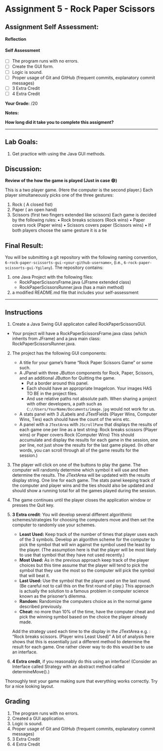 # Assignment 5 - Rock Paper Scissors
## Assignment Self Assessment:
#### Reflection
[//]: <> (share your thoughts on the assignment, things you learnt and would like to remember when you look back at this assignment)


#### Self Assessment
- [ ] The program runs with no errors.
- [ ] Create the GUI form.
- [ ] Logic is sound.
- [ ] Proper usage of Git and GitHub (frequent commits, explanatory commit messages)
- [ ] 3 Extra Credit
- [ ] 4 Extra Credit

**Your Grade:**  /20

**Notes:**

**How long did it take you to complete this assigment?**

______________________________________________________________________

## Lab Goals:
1. Get practice with using the Java GUI methods.

## Discussion:
**Review of the how the game is played (Just in case 😄)**

This is a two player game. (Here the computer is the second player.)
Each player simultaneously picks one of the three gestures:
  1. Rock ( A closed fist)
  2. Paper ( an open hand)
  3. Scissors (first two fingers extended like scissors)
Each game is decided by the following rules:
  • Rock breaks scissors (Rock wins)
  • Paper covers rock (Paper wins)
  • Scissors covers paper (Scissors wins)
  • If both players choose the same gesture it is a tie

## Final Result:
You will be submitting a git repository with the following naming
convention, `6-rock-paper-scissorts-gui-<your-github-username>`, (i.e., `6-rock-paper-scissorts-gui-Ygilany`). The repository contains:
1. one Java Project with the following files:
    - RockPaperScissorsFrame.java (JFrame extended class)
    - RockPaperScissorsRunner.java (has a main method)
2. a modified README.md file that includes your self-assessment

----

## Instructions
1. Create a Java Swing GUI applicaton called RockPaperScissorsGUI.
  - Your project will have a RockPaperScissorsFrame.java class (which inherits from
JFrame) and a java main class: RockPaperScissorsRunner.java.

2. The project has the following GUI components:
    * A title for your game’s frame “Rock Paper Scissors Game” or some such.
    * A JPanel with three JButton components for Rock, Paper, Scissors, and an additional JButton for Quitting the game.
        * Put a border around this panel.
        * Each should have an appropriate ImageIcon. Your images HAS TO BE in the project files.
        * And use relative paths not absolute path. When sharing a project with other developers, a path such as `C://Users/YourName/Documents/image.jpg` would not work for us.
    - A stats panel with 3 JLabels and JTextFields (Player Wins, Computer Wins, Ties) each should have the count of the wins etc.
    - A panel with a `JTextArea` with `JScrollPane` that displays the results of each game one per line as a text string: Rock breaks scissors (Player wins) or Paper covers Rock (Computer Wins) This should accumulate and display the results for each game in the session, one per line, not just show the results for the last game played. (In other words, you can scroll through all of the game results for the session.)

3. The player will click on one of the buttons to play the game. The computer will randomly determine which symbol it will use and then determine the results. The JTextArea will be updated with the results display string. One line for each game. The stats panel keeping track of the computer and player wins and the ties should also be updated and should show a running total for all the games played during the session.

4. The game continues until the player closes the application window or presses the Quit key.

5. **3 Extra credit**: You will develop several different algorithmic schemes/strategies for choosing the computers move and then set the computer to randomly use your schemes.
    * **Least Used:** Keep track of the number of times that player uses each of the 3 symbols. Develop an algorithm scheme for the computer to pick the symbol that will win against the symbol used the least by the player. (The assumption here is that the player will be most likely to use that symbol that they have not used recently.)
    * **Most Used:** As in the previous approach keep track of the player choices but this time assume that the player will tend to pick the symbol that they use the most so the computer will pick the symbol that will beat it.
    * **Last Used:** Use the symbol that the player used on the last round. (Be careful not to call this on the first round of play.) This approach is actually the solution to a famous problem in computer science known as the prisoner’s dilemma.
    * **Random:** Randomize the computers choice as in the normal game described previously.
    * **Cheat:** no more than 10% of the time, have the computer cheat and pick the winning symbol based on the choice the player already made.

    Add the strategy used each time to the display in the JTextArea e.g. : “Rock breaks scissors. (Player wins Least Used)” A bit of analysis here shows that this is essentially just a different method to determine the result for each game. One rather clever way to do this would be to use an interface.

6. **4 Extra credit**, if you reasonably do this using an interface! (Consider an Interface called Strategy with an abstract method called determineMove().)

Thoroughly test your game making sure that everything works correctly. Try for a nice looking
layout.

## Grading
1. The program runs with no errors.
2. Created a GUI application.
3. Logic is sound.
4. Proper usage of Git and GitHub (frequent commits, explanatory commit messages)
5. 3 Extra Credit
6. 4 Extra Credit

